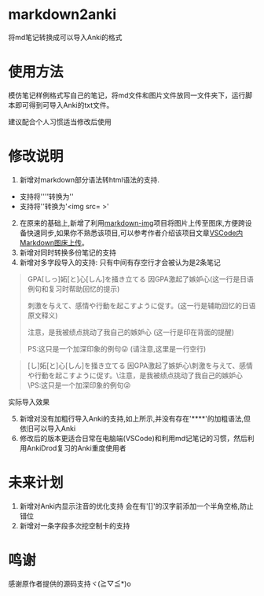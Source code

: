 # markdown2anki

 将md笔记转换成可以导入Anki的格式

# 使用方法

模仿笔记样例格式写自己的笔记，将md文件和图片文件放同一文件夹下，运行脚本即可得到可导入Anki的txt文件。

建议配合个人习惯适当修改后使用

# 修改说明

1. 新增对markdown部分语法转html语法的支持.
 - 支持将''''转换为'<code></code>'
 - 支持将'[]()'转换为'<img src= >'
2. 在原来的基础上,新增了利用[markdown-img](https://github.com/icexmoon/markdown-img)项目将图片上传至图床,方便跨设备快速同步,如果你不熟悉该项目,可以参考作者介绍该项目文章[VSCode内Markdown图床上传](https://www.yuque.com/noheartpen/gur8p4/rkop5l)。
3. 新增对同时转换多份笔记的支持
4. 新增对多字段导入的支持: 只有中间有存空行才会被认为是2条笔记

>GPA[しっ]妬[と]心[しん]を掻き立てる 因GPA激起了嫉妒心(这一行是日语例句和复习时帮助回忆的提示)
>
>刺激を与えて、感情や行動を起こすように促す。(这一行是辅助回忆的日语原文释义)
>
>注意，是我被绩点挑动了我自己的嫉妒心 (这一行是印在背面的提醒)
>
>PS:这只是一个加深印象的例句😜
>               (请注意,这里是一行空行)

>[し]妬[と]心[しん]を掻き立てる 因GPA激起了嫉妒心\刺激を与えて、感情や行動を起こすように促す。\注意，是我被绩点挑动了我自己的嫉妒心 \PS:这只是一个加深印象的例句😜

实际导入效果

5. 新增对没有加粗行导入Anki的支持,如上所示,并没有存在'****'的加粗语法,但依旧可以导入Anki
6. 修改后的版本更适合日常在电脑端(VSCode)和利用md记笔记的习惯，然后利用AnkiDrod复习的Anki重度使用者

# 未来计划
1. 新增对Anki内显示注音的优化支持 会在有'[]'的汉字前添加一个半角空格,防止错位
2. 新增对一条字段多次挖空制卡的支持

# 鸣谢

感谢原作者提供的源码支持ヾ(≧▽≦*)o
